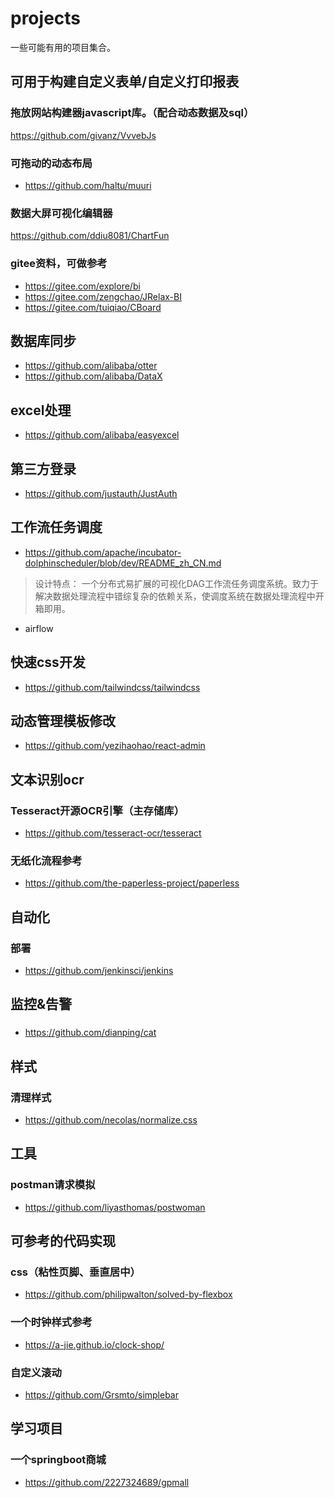# projects
一些可能有用的项目集合。

## 可用于构建自定义表单/自定义打印报表

### 拖放网站构建器javascript库。（配合动态数据及sql）
https://github.com/givanz/VvvebJs

### 可拖动的动态布局
- https://github.com/haltu/muuri

### 数据大屏可视化编辑器
https://github.com/ddiu8081/ChartFun

### gitee资料，可做参考
- https://gitee.com/explore/bi
- https://gitee.com/zengchao/JRelax-BI
- https://gitee.com/tuiqiao/CBoard

## 数据库同步
- https://github.com/alibaba/otter
- https://github.com/alibaba/DataX

## excel处理
- https://github.com/alibaba/easyexcel

## 第三方登录
- https://github.com/justauth/JustAuth

## 工作流任务调度
- https://github.com/apache/incubator-dolphinscheduler/blob/dev/README_zh_CN.md
> 设计特点： 一个分布式易扩展的可视化DAG工作流任务调度系统。致力于解决数据处理流程中错综复杂的依赖关系，使调度系统在数据处理流程中开箱即用。
- airflow

## 快速css开发
- https://github.com/tailwindcss/tailwindcss

## 动态管理模板修改
- https://github.com/yezihaohao/react-admin

## 文本识别ocr
### Tesseract开源OCR引擎（主存储库）
- https://github.com/tesseract-ocr/tesseract

### 无纸化流程参考
- https://github.com/the-paperless-project/paperless

## 自动化
### 部署
- https://github.com/jenkinsci/jenkins

## 监控&告警
### 
- https://github.com/dianping/cat

## 样式
### 清理样式
- https://github.com/necolas/normalize.css

## 工具
### postman请求模拟
- https://github.com/liyasthomas/postwoman


## 可参考的代码实现
### css（粘性页脚、垂直居中）
- https://github.com/philipwalton/solved-by-flexbox

### 一个时钟样式参考
- https://a-jie.github.io/clock-shop/

### 自定义滚动
- https://github.com/Grsmto/simplebar

## 学习项目
### 一个springboot商城
- https://github.com/2227324689/gpmall
